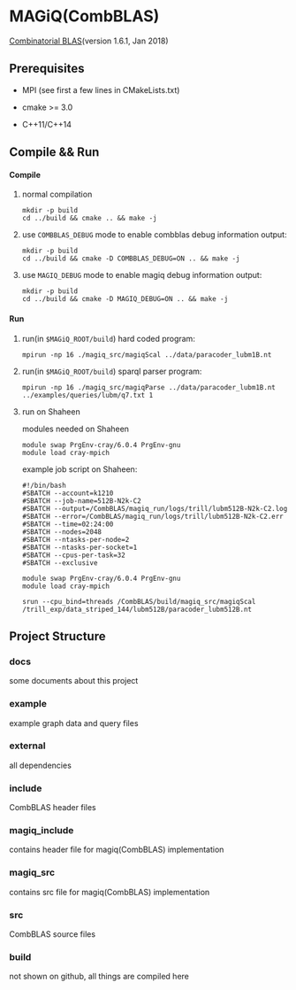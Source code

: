 # MAGiQ(CombBLAS)

[Combinatorial BLAS](https://people.eecs.berkeley.edu/~aydin/CombBLAS/html/index.html)(version 1.6.1, Jan 2018)

## Prerequisites

- MPI (see first a few lines in CMakeLists.txt)

- cmake >= 3.0

- C++11/C++14

## Compile && Run

#### Compile

1. normal compilation

    ```
    mkdir -p build
    cd ../build && cmake .. && make -j
    ```

2. use `COMBBLAS_DEBUG` mode to enable combblas debug information output:

    ```
    mkdir -p build
    cd ../build && cmake -D COMBBLAS_DEBUG=ON .. && make -j
    ```

3. use `MAGIQ_DEBUG` mode to enable magiq debug information output:

    ```
    mkdir -p build
    cd ../build && cmake -D MAGIQ_DEBUG=ON .. && make -j
    ```

#### Run

1. run(in `$MAGiQ_ROOT/build`) hard coded program:

    ```
    mpirun -np 16 ./magiq_src/magiqScal ../data/paracoder_lubm1B.nt
    ```

2. run(in `$MAGiQ_ROOT/build`) sparql parser program:

    ```
    mpirun -np 16 ./magiq_src/magiqParse ../data/paracoder_lubm1B.nt ../examples/queries/lubm/q7.txt 1
    ```

3. run on Shaheen

    modules needed on Shaheen

    ```
    module swap PrgEnv-cray/6.0.4 PrgEnv-gnu
    module load cray-mpich
    ```

    example job script on Shaheen:

    ```
    #!/bin/bash
    #SBATCH --account=k1210
    #SBATCH --job-name=512B-N2k-C2
    #SBATCH --output=/CombBLAS/magiq_run/logs/trill/lubm512B-N2k-C2.log
    #SBATCH --error=/CombBLAS/magiq_run/logs/trill/lubm512B-N2k-C2.err
    #SBATCH --time=02:24:00
    #SBATCH --nodes=2048
    #SBATCH --ntasks-per-node=2
    #SBATCH --ntasks-per-socket=1
    #SBATCH --cpus-per-task=32
    #SBATCH --exclusive

    module swap PrgEnv-cray/6.0.4 PrgEnv-gnu
    module load cray-mpich

    srun --cpu_bind=threads /CombBLAS/build/magiq_src/magiqScal /trill_exp/data_striped_144/lubm512B/paracoder_lubm512B.nt
    ```

## Project Structure

### docs

some documents about this project

### example

example graph data and query files

### external

all dependencies

### include 

CombBLAS header files

### magiq_include

contains header file for magiq(CombBLAS) implementation

### magiq_src

contains src file for magiq(CombBLAS) implementation

### src

CombBLAS source files

### build

not shown on github, all things are compiled here
